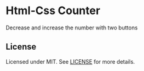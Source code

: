# Html-Css Counter

Decrease and increase the number with two buttons

## License
Licensed under MIT. See [LICENSE](LICENSE) for more details.
